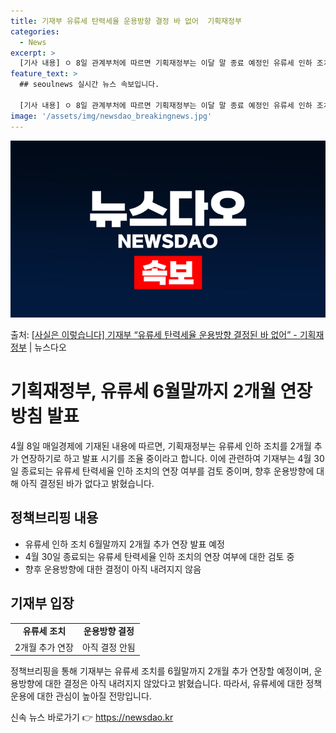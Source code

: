 ```yaml
---
title: 기재부 유류세 탄력세율 운용방향 결정 바 없어  기획재정부
categories:
  - News
excerpt: >
  [기사 내용] ㅇ 8일 관계부처에 따르면 기획재정부는 이달 말 종료 예정인 유류세 인하 조치를 2개월 추가 …
feature_text: >
  ## seoulnews 실시간 뉴스 속보입니다.

  [기사 내용] ㅇ 8일 관계부처에 따르면 기획재정부는 이달 말 종료 예정인 유류세 인하 조치를 2개월 추가 …
image: '/assets/img/newsdao_breakingnews.jpg'
---
```


![뉴스다오 속보](/assets/img/newsdao_breakingnews.jpg)

<p>출처: <a href="https://newsdao.kr/3564" rel="dofollow">[사실은 이렇습니다] 기재부 “유류세 탄력세율 운용방향 결정된 바 없어” - 기획재정부</a> | 뉴스다오</p>

<h1>기획재정부, 유류세 6월말까지 2개월 연장 방침 발표</h1>

<p data-ke-size="size16">4월 8일 매일경제에 기재된 내용에 따르면, 기획재정부는 유류세 인하 조치를 2개월 추가 연장하기로 하고 발표 시기를 조율 중이라고 합니다. 이에 관련하여 기재부는 4월 30일 종료되는 유류세 탄력세율 인하 조치의 연장 여부를 검토 중이며, 향후 운용방향에 대해 아직 결정된 바가 없다고 밝혔습니다.</p>

<h2 data-ke-size="size26">정책브리핑 내용</h2>
<ul>
  <li>유류세 인하 조치 6월말까지 2개월 추가 연장 발표 예정</li>
  <li>4월 30일 종료되는 유류세 탄력세율 인하 조치의 연장 여부에 대한 검토 중</li>
  <li>향후 운용방향에 대한 결정이 아직 내려지지 않음</li>
</ul>

<h2 data-ke-size="size26">기재부 입장</h2>
<table>
  <tr>
    <td style="text-align: center; height: 17px;"><b>유류세 조치</b></td>
    <td style="text-align: center; height: 17px;"><b>운용방향 결정</b></td>
  </tr>
  <tr>
    <td style="text-align: center; height: 17px;">2개월 추가 연장</td>
    <td style="text-align: center; height: 17px;">아직 결정 안됨</td>
  </tr>
</table>

<p data-ke-size="size16">정책브리핑을 통해 기재부는 유류세 조치를 6월말까지 2개월 추가 연장할 예정이며, 운용방향에 대한 결정은 아직 내려지지 않았다고 밝혔습니다. 따라서, 유류세에 대한 정책 운용에 대한 관심이 높아질 전망입니다.</p> 

신속 뉴스 바로가기 👉 <a href="https://newsdao.kr" rel="dofollow">https://newsdao.kr</a>


